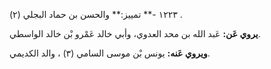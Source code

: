 ١٢٢٣ -** تمييز:** والحسن بن حماد البجلي (٢) .

**يروي عَن:** عَبد الله بن محد العدوي، وأبي خالد عَمْرو بْن خالد الواسطي.

**ويروي عَنه:** يونس بْن موسى السامي (٣) ، والد الكديمي.